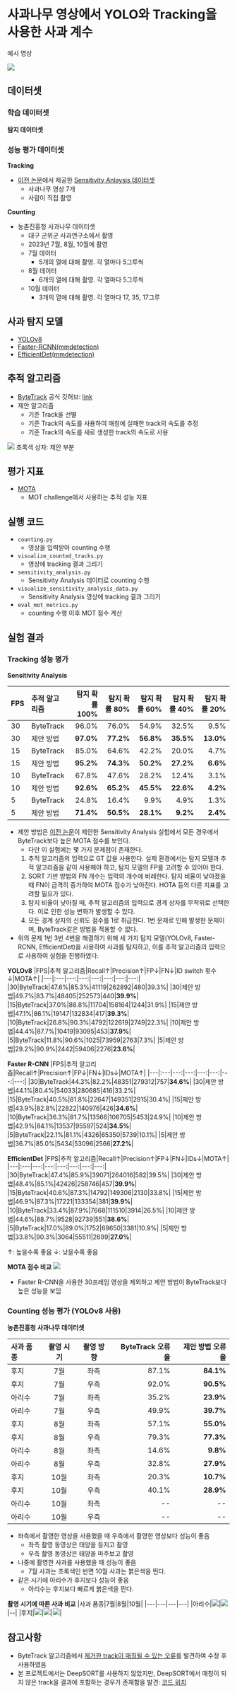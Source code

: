 # 사과나무 영상에서 YOLO와 Tracking을 사용한 사과 계수

예시 영상

<img src="/readme_images/tracking result sample.gif">

## 데이터셋
### 학습 데이터셋
**탐지 데이터셋**


### 성능 평가 데이터셋
**Tracking**
- [이전 논문](https://doi.org/10.1016/j.compag.2022.107513)에서 제공한 [Sensitivity Anlaysis 데이터셋](https://zenodo.org/records/7383338)
  - 사과나무 영상 7개
  - 사람이 직접 촬영

**Counting**
- 농촌진흥청 사과나무 데이터셋
  - 대구 군위군 사과연구소에서 촬영
  - 2023년 7월, 8월, 10월에 촬영
  - 7월 데이터
    - 5개의 열에 대해 촬영. 각 열마다 5그루씩
  - 8월 데이터
    - 6개의 열에 대해 촬영. 각 열마다 5그루씩
  - 10월 데이터
    - 3개의 열에 대해 촬영. 각 열마다 17, 35, 17그루


## 사과 탐지 모델
- [YOLOv8](https://github.com/ultralytics/ultralytics)
- [Faster-RCNN(mmdetection)](https://github.com/open-mmlab/mmdetection)
- [EfficientDet(mmdetection)](https://github.com/open-mmlab/mmdetection)

## 추적 알고리즘
- [ByteTrack](https://github.com/ultralytics/ultralytics/blob/main/ultralytics/trackers/byte_tracker.py) 공식 깃허브: [link](https://github.com/ifzhang/ByteTrack)
- 제안 알고리즘
  - 기준 Track을 선별
  - 기준 Track의 속도를 사용하여 매칭에 실패한 track의 속도를 추정
  - 기준 Track의 속도를 새로 생성한 track의 속도로 사용

<img src="/readme_images/제안 방법 흐름도.png">
초록색 상자: 제안 부분

## 평가 지표
- [MOTA](https://doi.org/10.1007/s11263-020-01393-0)
  - MOT challenge에서 사용하는 추적 성능 지표

## 실행 코드
- `counting.py`
  - 영상을 입력받아 counting 수행
- `visualize_counted_tracks.py`
  - 영상에 tracking 결과 그리기
- `sensitivity_analysis.py`
  - Sensitivity Analysis 데이터로 counting 수행
- `visualize_sensitivity_analysis_data.py`
  - Sensitivity Analysis 영상에 tracking 결과 그리기
- `eval_mot_metrics.py`
  - counting 수행 이후 MOT 점수 계산

## 실험 결과

### Tracking 성능 평가
**Sensitivity Analysis**

|FPS|추적 알고리즘|탐지 확률 100%|탐지 확률 80%|탐지 확률 60%|탐지 확률 40%|탐지 확률 20%|
|---|:---|---:|---:|---:|---:|---:|
|30|ByteTrack|96.0%|76.0%|54.9%|32.5%|9.5%|
|30|제안 방법|**97.0%**|**77.2%**|**56.8%**|**35.5%**|**13.0%**|
|15|ByteTrack|85.0%|64.6%|42.2%|20.0%|4.7%|
|15|제안 방법|**95.2%**|**74.3%**|**50.2%**|**27.2%**|**6.6%**|
|10|ByteTrack|67.8%|47.6%|28.2%|12.4%|3.1%|
|10|제안 방법|**92.6%**|**65.2%**|**45.5%**|**22.6%**|**4.2%**|
|5|ByteTrack|24.8%|16.4%|9.9%|4.9%|1.3%|
|5|제안 방법|**71.4%**|**50.5%**|**28.1%**|**9.2%**|**2.4%**|


- 제안 방법은 [이전 논문](https://doi.org/10.1016/j.compag.2022.107513)이 제안한 Sensitivity Analysis 실험에서 모든 경우에서 ByteTrack보다 높은 MOTA 점수를 보인다.
  - 다만 이 실험에는 몇 가지 문제점이 존재한다.
  1. 추적 알고리즘의 입력으로 GT 값을 사용한다. 실제 환경에서는 탐지 모델과 추적 알고리즘을 같이 사용해야 하고, 탐지 모델의 FP를 고려할 수 있어야 한다.
  2. SORT 기반 방법의 FN 개수는 입력의 개수에 비례한다. 탐지 비율이 낮아졌을 때 FN이 급격히 증가하여 MOTA 점수가 낮아진다. HOTA 등의 다른 지표를 고려할 필요가 있다.
  3. 탐지 비율이 낮아질 때, 추적 알고리즘의 입력으로 경계 상자를 무작위로 선택한다. 이로 인한 성능 변화가 발생할 수 있다.
  4. 모든 경계 상자의 신뢰도 점수를 1로 취급한다. 1번 문제로 인해 발생한 문제이며, ByteTrack같은 방법을 적용할 수 없다.
- 위의 문제 1번 3번 4번을 해결하기 위해 세 가지 탐지 모델(YOLOv8, Faster-RCNN, EfficientDet)을 사용하여 사과를 탐지하고, 이를 추적 알고리즘의 입력으로 사용하여 실험을 진행하였다.

**YOLOv8**
|FPS|추적 알고리즘|Recall↑|Precision↑|FP↓|FN↓|ID switch 횟수↓|MOTA↑|
|---|:---|---:|---:|---:|---:|---:|---:|
|30|ByteTrack|47.6%|85.3%|41119|262892|480|39.3%|
|30|제안 방법|49.7%|83.7%|48405|252573|440|**39.9%**|
|15|ByteTrack|37.0%|88.8%|11704|158164|1244|31.9%|
|15|제안 방법|47.1%|86.1%|19147|132834|417|**39.3%**|
|10|ByteTrack|26.8%|90.3%|4792|122619|2749|22.3%|
|10|제안 방법|44.4%|87.7%|10419|93095|453|**37.9%**|
|5|ByteTrack|11.8%|90.6%|1025|73959|2763|7.3%|
|5|제안 방법|29.2%|90.9%|2442|59406|2276|**23.6%**|

**Faster R-CNN**
|FPS|추적 알고리즘|Recall↑|Precision↑|FP↓|FN↓|IDs↓|MOTA↑|
|---|:---|---:|---:|---:|---:|---:|---:|
|30|ByteTrack|44.3%|82.2%|48351|279312|757|**34.6%**|
|30|제안 방법|44.1%|80.4%|54033|280685|416|33.2%|
|15|ByteTrack|40.5%|81.8%|22647|149351|2915|30.4%|
|15|제안 방법|43.9%|82.8%|22822|140976|426|**34.6%**|
|10|ByteTrack|36.3%|81.7%|13566|106705|5453|24.9%|
|10|제안 방법|42.9%|84.1%|13537|95597|524|**34.5%**|
|5|ByteTrack|22.1%|81.1%|4326|65350|5739|10.1%|
|5|제안 방법|36.7%|85.0%|5434|53096|2566|**27.2%**|

**EfficientDet**
|FPS|추적 알고리즘|Recall↑|Precision↑|FP↓|FN↓|IDs↓|MOTA↑|
|---|:---|---:|---:|---:|---:|---:|---:|
|30|ByteTrack|47.4%|85.9%|39071|264016|582|39.5%|
|30|제안 방법|48.4%|85.1%|42426|258746|457|**39.9%**|
|15|ByteTrack|40.6%|87.3%|14792|149306|2130|33.8%|
|15|제안 방법|46.9%|87.3%|17221|133354|381|**39.9%**|
|10|ByteTrack|33.4%|87.9%|7668|111510|3914|26.5%|
|10|제안 방법|44.6%|88.7%|9528|92739|551|**38.6%**|
|5|ByteTrack|17.0%|89.0%|1752|69650|3381|10.9%|
|5|제안 방법|33.8%|90.3%|3064|55511|2699|**27.0%**|


↑: 높을수록 좋음
↓: 낮을수록 좋음

**MOTA 점수 비교**
<img src="/readme_images/MOTA 비교.png">

- Faster R-CNN을 사용한 30프레임 영상을 제외하고 제안 방법이 ByteTrack보다 높은 성능을 보임


### Counting 성능 평가 (YOLOv8 사용)
**농촌진흥청 사과나무 데이터셋**

|사과 품종|촬영 시기|촬영 방향|ByteTrack 오류율|제안 방법 오류율|
|:---|:---:|:---:|---:|---:|
|후지|7월|좌측|87.1%|**84.1%**|
|후지|7월|우측|92.0%|**90.5%**|
|아리수|7월|좌측|35.2%|**23.9%**|
|아리수|7월|우측|49.9%|**39.7%**|
|후지|8월|좌측|57.1%|**55.0%**|
|후지|8월|우측|79.3%|**77.3%**|
|아리수|8월|좌측|14.6%|**9.8%**|
|아리수|8월|우측|32.8%|**27.9%**|
|후지|10월|좌측|20.3%|**10.7%**|
|후지|10월|우측|40.1%|**28.9%**|
|아리수|10월|좌측|--|--|
|아리수|10월|우측|--|--|

- 좌측에서 촬영한 영상을 사용했을 때 우측에서 촬영한 영상보다 성능이 좋음
  - 좌측 촬영 동영상은 태양을 등지고 촬영
  - 우측 촬영 동영상은 태양을 마주보고 촬영
- 나중에 촬영한 사과를 사용했을 때 성능이 좋음
  - 7월 사과는 초록색인 반면 10월 사과는 붉은색을 띈다.
- 같은 시기에 아리수가 후지보다 성능이 좋음
  - 아리수는 후지보다 빠르게 붉은색을 띈다.

**촬영 시기에 따른 사과 비교**
|사과 품종|7월|8월|10월|
|---|---|---|---|
|아리수|<img src="/readme_images/7월 아리수.png">|<img src="/readme_images/8월 아리수.png">|--|
|후지|<img src="/readme_images/7월 후지.png">|<img src="/readme_images/8월 후지.png">|<img src="/readme_images/10월 후지.png">|

## 참고사항
- ByteTrack 알고리즘에서 [제거한 track이 매칭될 수 있는 오류](https://github.com/ifzhang/ByteTrack/issues/259)를 발견하여 수정 후 사용하였음
- 본 프로젝트에서는 DeepSORT를 사용하지 않았지만, DeepSORT에서 매칭이 되지 않은 track을 결과에 포함하는 경우가 존재함을 발견:
[코드 위치](https://github.com/nwojke/deep_sort/blob/master/deep_sort_app.py)
